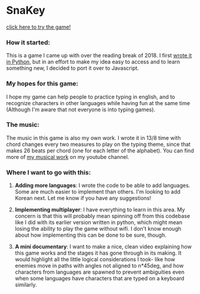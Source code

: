 # SnaKey
[click here to try the game!](https://david-fong.github.io/SnaKey-JS)


### How it started:
This is a game I came up with over the reading break of 2018. I first [wrote it in Python](https://github.com/david-fong/SnaKey), but in an effort to make my idea easy to access and to learn something new, I decided to port it over to Javascript.


### My hopes for this game:
I hope my game can help people to practice typing in english, and to recognize characters in other languages while having fun at the same time (Although I'm aware that not everyone is into typing games).


### The music:
The music in this game is also my own work. I wrote it in 13/8 time with chord changes every two measures to play on the typing theme, since that makes 26 beats per chord (one for each letter of the alphabet). You can find more of [my musical work](www.youtube.com/channel/UCfI4a-NQdz92Y2f6-mzXF_g) on my youtube channel.


### Where I want to go with this:
1. __Adding more languages__: I wrote the code to be able to add languages. Some are much easier to implement than others. I'm looking to add Korean next. Let me know if you have any suggestions!


1. __Implementing multiplayer__: I have everything to learn in this area. My concern is that this will probably mean spinning off from this codebase like I did with its earlier version written in python, which might mean losing the ability to play the game without wifi. I don't know enough about how implementing this can be done to be sure, though.


1. __A mini documentary__: I want to make a nice, clean video explaining how this game works and the stages it has gone through in its making. It would highlight all the little logical considerations I took- like how enemies move in paths with angles not aligned to n*45deg, and how characters from languages are spawned to prevent ambiguities even when some languages have characters that are typed on a keyboard similarly.
